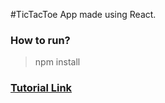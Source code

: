 #TicTacToe App made using React.
### How to run?
>npm install 
&nbsp;
### [Tutorial Link](https://medium.com/@shifrb/how-to-build-tic-tac-toe-with-react-hooks-ca37f6040022)

